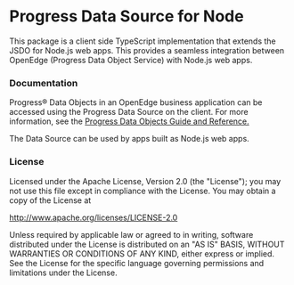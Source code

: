 # Progress Data Source for Node
This package is a client side TypeScript implementation that extends the JSDO for Node.js web apps. This provides a seamless integration between OpenEdge (Progress Data Object Service) with Node.js web apps.

### Documentation
Progress® Data Objects in an OpenEdge business application can be accessed using the Progress Data Source on the client. For more information, see the <a href="https://docs.progress.com/bundle/data-object-guide/page/Overview-of-Progress-Data-Objects-Services-and-Catalogs.html">Progress Data Objects Guide and Reference.</a>

The Data Source can be used by apps built as Node.js web apps.

### License
Licensed under the Apache License, Version 2.0 (the "License"); you may not use this file except in compliance with the License. You may obtain a copy of the License at

http://www.apache.org/licenses/LICENSE-2.0

Unless required by applicable law or agreed to in writing, software distributed under the License is distributed on an "AS IS" BASIS, WITHOUT WARRANTIES OR CONDITIONS OF ANY KIND, either express or implied. See the License for the specific language governing permissions and limitations under the License.
